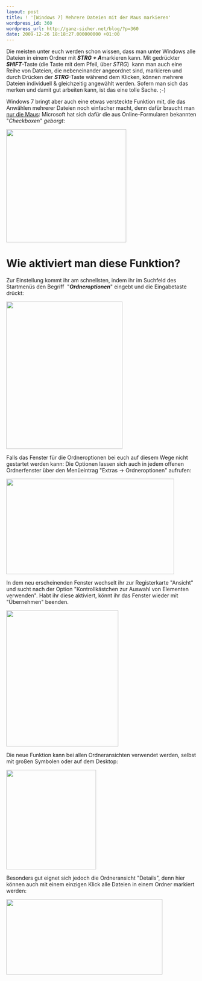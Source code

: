 ```yaml
---
layout: post
title: ! '[Windows 7] Mehrere Dateien mit der Maus markieren'
wordpress_id: 360
wordpress_url: http://ganz-sicher.net/blog/?p=360
date: 2009-12-26 18:18:27.000000000 +01:00
---
```

Die meisten unter euch werden schon wissen, dass man unter Windows alle Dateien in einem Ordner mit <em><strong>STRG + A</strong></em>markieren kann. Mit gedrückter <strong><em>SHIFT</em></strong>-Taste (die Taste mit dem Pfeil, über <em>STRG</em>)  kann man auch eine Reihe von Dateien, die nebeneinander angeordnet sind, markieren und durch Drücken der <strong><em>STRG</em></strong>-Taste während dem Klicken, können mehrere Dateien individuell &amp; gleichzeitig angewählt werden. Sofern man sich das merken und damit gut arbeiten kann, ist das eine tolle Sache. ;-)

Windows 7 bringt aber auch eine etwas versteckte Funktion mit, die das Anwählen mehrerer Dateien noch einfacher macht, denn dafür braucht man <span style="text-decoration: underline;">nur die Maus</span>: Microsoft hat sich dafür die aus Online-Formularen bekannten "<em>Checkboxen</em>" <em>geborgt</em>:

<img class="borderimg centered" title="dateien mit der maus markieren" src="/wp-content/uploads/dateien-mit-der-maus-markieren.png" alt="" width="318" height="300" />

<!--more-->

Wie aktiviert man diese Funktion?
=================================

<span style="font-weight: normal;">Zur Einstellung kommt ihr am schnellsten, indem ihr im Suchfeld des Startmenüs den Begriff  "<em><strong>Ordneroptionen</strong></em>" eingebt und die Eingabetaste drückt:</span>

<img class="borderimg centered" title="ordneroptionen aufrufen" src="/wp-content/uploads/ordneroptionen-aufrufen.png" alt="" width="308" height="391" />

Falls das Fenster für die Ordneroptionen bei euch auf diesem Wege nicht gestartet werden kann: Die Optionen lassen sich auch in jedem offenen Ordnerfenster über den Menüeintrag "Extras -&gt; Ordneroptionen" aufrufen:

<img class="borderimg centered" title="ordneroptionen im ordner aufrufen" src="/wp-content/uploads/ordneroptionen-im-ordner-aufrufen.png" alt="" width="445" height="253" />

In dem neu erscheinenden Fenster wechselt ihr zur Registerkarte "Ansicht" und sucht nach der Option "Kontrollkästchen zur Auswahl von Elementen verwenden". Habt ihr diese aktiviert, könnt ihr das Fenster wieder mit "Übernehmen" beenden.

<img class="borderimg centered" title="kontrollkästchen aktivieren" src="/wp-content/uploads/kontrollkaestchen-aktivieren.png" alt="" width="297" height="361" />

Die neue Funktion kann bei allen Ordneransichten verwendet werden, selbst mit großen Symbolen oder auf dem Desktop:

<img class="borderimg centered"  title="desktop - dateien markieren" src="/wp-content/uploads/desktop-dateien-markieren.png" alt="" width="238" height="264" />

Besonders gut eignet sich jedoch die Ordneransicht "Details", denn hier können auch mit einem einzigen Klick alle Dateien in einem Ordner markiert werden:

<img class="borderimg centered"  title="detailansicht - alle dateien markieren" src="/wp-content/uploads/detailansicht-alle-dateien-markieren1.png" alt="" width="414" height="200" />
